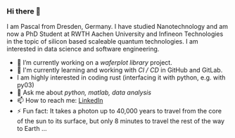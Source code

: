 ### Hi there 👋

I am Pascal from Dresden, Germany. I have studied Nanotechnology and am now a PhD Student at RWTH Aachen University and Infineon Technologies in the topic of silicon based scaleable quantum technologies. I am interested in data science and software engineering.

- 🔭 I’m currently working on a *waferplot library* project.
- 🌱 I'm currently learning and working with *CI / CD* in GitHub and GitLab.
- I am highly interested in coding rust (interfacing it with python, e.g. with py03) 
- 💬 Ask me about *python, matlab, data analysis*
- 📫 How to reach me: [LinkedIn](https://www.linkedin.com/in/muster-pascal/)
- ⚡ Fun fact: It takes a photon up to 40,000 years to travel from the core of the sun to its surface, but only 8 minutes to travel the rest of the way to Earth ...

<!--
**musterp/musterp** is a ✨ _special_ ✨ repository because its `README.md` (this file) appears on your GitHub profile.
-->
